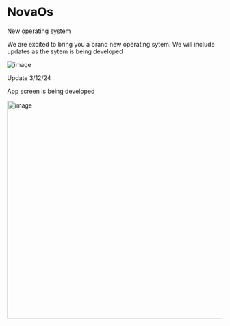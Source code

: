 # NovaOs
New operating system

We are excited to bring you a brand new operating sytem. We will include updates as the sytem is being developed

![image](https://github.com/sidT123/NovaOs/assets/142630713/6b13d57f-a292-48e6-a919-7321deccf67d)

Update 3/12/24

App screen is being developed

<img width="509" alt="image" src="https://github.com/sidT123/NovaOs/assets/142630713/745c9687-5a10-498a-8a67-4ecc8ee1fc13">
